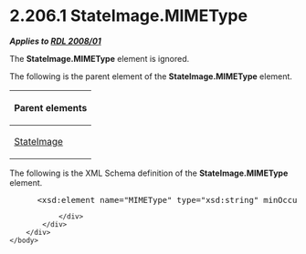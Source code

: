 <html dir="LTR" xmlns:mshelp="http://msdn.microsoft.com/mshelp" xmlns:ddue="http://ddue.schemas.microsoft.com/authoring/2003/5" xmlns:xlink="http://www.w3.org/1999/xlink" xmlns:tool="http://www.microsoft.com/tooltip">
    <head>
        <meta http-equiv="Content-Type" content="text/html; CHARSET=utf-8"></meta>
        <meta name="save" content="history"></meta>
        <title>2.206.1 StateImage.MIMEType</title>
        <xml>
            <mshelp:toctitle title="2.206.1 StateImage.MIMEType"></mshelp:toctitle>
            <mshelp:rltitle title="[MS-RDL]: StateImage.MIMEType"></mshelp:rltitle>
            <mshelp:keyword index="A" term="c4284d18-876a-443e-be45-6b480625234e"></mshelp:keyword>
            <mshelp:attr name="DCSext.ContentType" value="open specification"></mshelp:attr>
            <mshelp:attr name="AssetID" value="c4284d18-876a-443e-be45-6b480625234e"></mshelp:attr>
            <mshelp:attr name="TopicType" value="kbRef"></mshelp:attr>
            <mshelp:attr name="DCSext.Title" value="[MS-RDL]: StateImage.MIMEType" />
        </xml>
    </head>
    <body>
        <div id="header">
            <h1 class="heading">2.206.1 StateImage.MIMEType</h1>
        </div>
        <div id="mainSection">
            <div id="mainBody">
                <div id="allHistory" class="saveHistory"></div>
                <div id="sectionSection0" class="section" name="collapseableSection">
                    

<p><b><i>Applies to </i></b><a href="1e855f94-4617-47e4-b89e-0856c6cb420f.htm"><b><i>RDL 2008/01</i></b></a></p>

<p>The <b>StateImage.MIMEType</b> element is ignored.</p>

<p>The following is the parent element of the <b>StateImage.MIMEType</b>
element.</p>

<table>
 <thead>
  <tr>
   <th>
   <p>Parent elements</p>
   </th>
  </tr>
 </thead>
 <tr>
  <td>
  <p><a href="03fb261c-068b-404b-90bb-a744c3cd69bf.htm">StateImage</a></p>
  </td>
 </tr>
</table>

<p>The following is the XML Schema definition of the <b>StateImage.MIMEType</b>
element.</p>

<dl>
<dd>
<div><pre> &lt;xsd:element name=&quot;MIMEType&quot; type=&quot;xsd:string&quot; minOccurs=&quot;0&quot;&gt;
</pre></div>
</dd></dl>


                </div>
            </div>
        </div>
    </body>
</html>